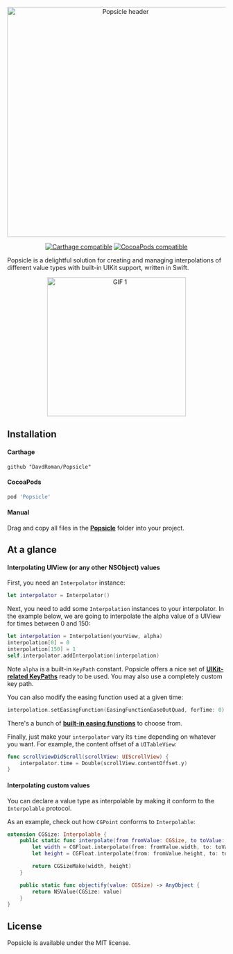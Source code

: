 <p align="center">
	<img src="Assets/header.png" alt="Popsicle header" width="530px" />
</p>

<p align="center">
	<a href="https://github.com/Carthage/Carthage"><img src="https://img.shields.io/badge/Carthage-compatible-4BC51D.svg" alt="Carthage compatible" /></a>
	<a href="https://cocoapods.org/pods/Popsicle"><img src="https://img.shields.io/cocoapods/v/Popsicle.svg" alt="CocoaPods compatible" /></a>
</p>

Popsicle is a delightful solution for creating and managing interpolations of different value types with built-in UIKit support, written in Swift.

<p align="center">
	<img src="Assets/1.gif" alt="GIF 1" width="320px" />
</p>

## Installation

#### Carthage

```
github "DavdRoman/Popsicle"
```

#### CocoaPods

```ruby
pod 'Popsicle'
```

#### Manual

Drag and copy all files in the [__Popsicle__](Popsicle) folder into your project.

## At a glance

#### Interpolating UIView (or any other NSObject) values

First, you need an `Interpolator` instance:

```swift
let interpolator = Interpolator()
```

Next, you need to add some `Interpolation` instances to your interpolator. In the example below, we are going to interpolate the alpha value of a UIView for times between 0 and 150:

```swift
let interpolation = Interpolation(yourView, alpha)
interpolation[0] = 0
interpolation[150] = 1
self.interpolator.addInterpolation(interpolation)
```

Note `alpha` is a built-in `KeyPath` constant. Popsicle offers a nice set of [__UIKit-related KeyPaths__](Popsicle/KeyPath.swift) ready to be used. You may also use a completely custom key path.

You can also modify the easing function used at a given time:

```swift
interpolation.setEasingFunction(EasingFunctionEaseOutQuad, forTime: 0)
```

There's a bunch of [__built-in easing functions__](Popsicle/EasingFunction.swift) to choose from.

Finally, just make your `interpolator` vary its `time` depending on whatever you want. For example, the content offset of a `UITableView`:

```swift
func scrollViewDidScroll(scrollView: UIScrollView) {
	interpolator.time = Double(scrollView.contentOffset.y)
}
```

#### Interpolating custom values

You can declare a value type as interpolable by making it conform to the `Interpolable` protocol.

As an example, check out how `CGPoint` conforms to `Interpolable`:

```swift
extension CGSize: Interpolable {
	public static func interpolate(from fromValue: CGSize, to toValue: CGSize, withProgress progress: Progress) -> CGSize {
		let width = CGFloat.interpolate(from: fromValue.width, to: toValue.width, withProgress: progress)
		let height = CGFloat.interpolate(from: fromValue.height, to: toValue.height, withProgress: progress)

		return CGSizeMake(width, height)
	}

	public static func objectify(value: CGSize) -> AnyObject {
		return NSValue(CGSize: value)
	}
}
```

## License

Popsicle is available under the MIT license.
